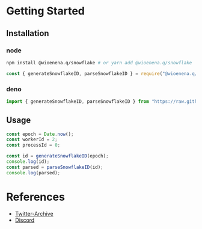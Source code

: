 # Getting Started

## Installation
### node
```bash
npm install @wioenena.q/snowflake # or yarn add @wioenena.q/snowflake
```
```js
const { generateSnowflakeID, parseSnowflakeID } = require("@wioenena.q/snowflake");
```
### deno
```ts
import { generateSnowflakeID, parseSnowflakeID } from "https://raw.githubusercontent.com/wioenena-q/Snowflake/master/src/index.ts";
```

## Usage
```js
const epoch = Date.now();
const workerId = 2;
const processId = 0;

const id = generateSnowflakeID(epoch);
console.log(id);
const parsed = parseSnowflakeID(id);
console.log(parsed);
```


# References
- [Twitter-Archive](https://github.com/twitter-archive/snowflake)
- [Discord](https://discord.com/developers/docs/reference#snowflakes)